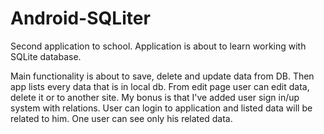 # Android-SQLiter

  Second application to school. Application is about to learn working with SQLite database.

  Main functionality is about to save, delete and update data from DB. Then app lists every data that is in local db. From edit page user can edit data, delete it or to another site.
  My bonus is that I've added user sign in/up system with relations. User can login to application and listed data will be related to him. One user can see only his related data.
